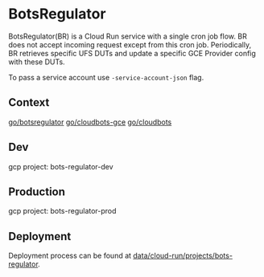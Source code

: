 # BotsRegulator
BotsRegulator(BR) is a Cloud Run service with a single cron job flow. BR does not accept incoming request except from this cron job. Periodically, BR retrieves specific UFS DUTs and update a specific GCE Provider config with these DUTs.

To pass a service account use `-service-account-json` flag.

## Context
[go/botsregulator](http://go/botsregulator)
[go/cloudbots-gce](http://go/cloudbots-gce)
[go/cloudbots](http://go/cloudbots)

## Dev
gcp project: bots-regulator-dev

## Production
gcp project: bots-regulator-prod

## Deployment
Deployment process can be found at [data/cloud-run/projects/bots-regulator](https://source.corp.google.com/h/chromium/infra/infra_superproject/+/main:data/cloud-run/projects/bots-regulator/).